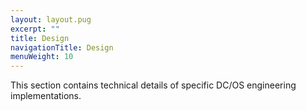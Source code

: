 ```yaml
---
layout: layout.pug
excerpt: ""
title: Design
navigationTitle: Design
menuWeight: 10
---
```

This section contains technical details of specific DC/OS engineering implementations.